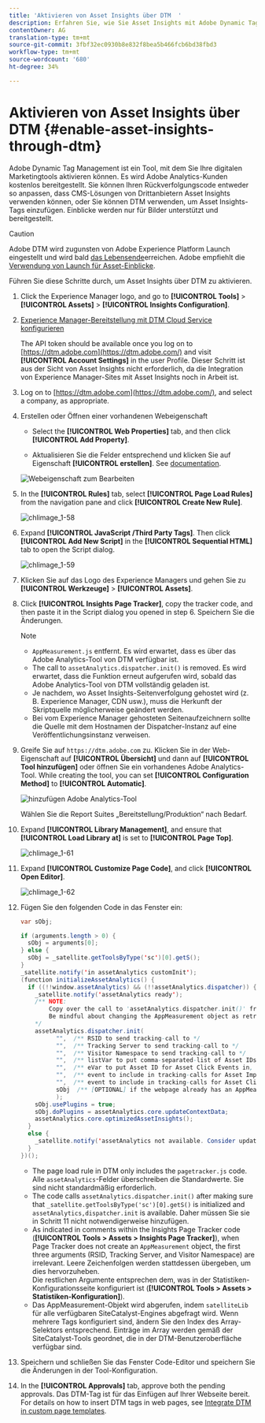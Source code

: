 ```yaml
---
title: 'Aktivieren von Asset Insights über DTM  '
description: Erfahren Sie, wie Sie Asset Insights mit Adobe Dynamic Tag Management (DTM) aktivieren können.
contentOwner: AG
translation-type: tm+mt
source-git-commit: 3fbf32ec0930b8e832f8bea5b466fcb6bd38fbd3
workflow-type: tm+mt
source-wordcount: '680'
ht-degree: 34%

---
```



# Aktivieren von Asset Insights über DTM   {#enable-asset-insights-through-dtm}

Adobe Dynamic Tag Management ist ein Tool, mit dem Sie Ihre digitalen Marketingtools aktivieren können. Es wird Adobe Analytics-Kunden kostenlos bereitgestellt. Sie können Ihren Rückverfolgungscode entweder so anpassen, dass CMS-Lösungen von Drittanbietern Asset Insights verwenden können, oder Sie können DTM verwenden, um Asset Insights-Tags einzufügen. Einblicke werden nur für Bilder unterstützt und bereitgestellt.

>[!CAUTION]
>
>Adobe DTM wird zugunsten von Adobe Experience Platform Launch eingestellt und wird bald [das Lebensende](https://medium.com/launch-by-adobe/dtm-plans-for-a-sunset-3c6aab003a6f)erreichen. Adobe empfiehlt die [Verwendung von Launch für Asset-Einblicke](https://docs.adobe.com/content/help/en/experience-manager-learn/assets/advanced/asset-insights-launch-tutorial.html).

Führen Sie diese Schritte durch, um Asset Insights über DTM zu aktivieren.

1. Click the Experience Manager logo, and go to **[!UICONTROL Tools]** > **[!UICONTROL Assets]** > **[!UICONTROL Insights Configuration]**.
1. [Experience Manager-Bereitstellung mit DTM Cloud Service konfigurieren](/help/sites-administering/dtm.md)

   The API token should be available once you log on to [https://dtm.adobe.com](https://dtm.adobe.com/) and visit **[!UICONTROL Account Settings]** in the user Profile. Dieser Schritt ist aus der Sicht von Asset Insights nicht erforderlich, da die Integration von Experience Manager-Sites mit Asset Insights noch in Arbeit ist.

1. Log on to [https://dtm.adobe.com](https://dtm.adobe.com/), and select a company, as appropriate.
1. Erstellen oder Öffnen einer vorhandenen Webeigenschaft

   * Select the **[!UICONTROL Web Properties]** tab, and then click **[!UICONTROL Add Property]**.

   * Aktualisieren Sie die Felder entsprechend und klicken Sie auf Eigenschaft **[!UICONTROL erstellen]**. See [documentation](https://docs.adobe.com/content/help/en/experience-manager-learn/getting-started-wknd-tutorial-develop/overview.html).

   ![Webeigenschaft zum Bearbeiten](assets/Create-edit-web-property.png)

1. In the **[!UICONTROL Rules]** tab, select **[!UICONTROL Page Load Rules]** from the navigation pane and click **[!UICONTROL Create New Rule]**.

   ![chlimage_1-58](assets/chlimage_1-194.png)

1. Expand **[!UICONTROL JavaScript /Third Party Tags]**. Then click **[!UICONTROL Add New Script]** in the **[!UICONTROL Sequential HTML]** tab to open the Script dialog.

   ![chlimage_1-59](assets/chlimage_1-195.png)

1. Klicken Sie auf das Logo des Experience Managers und gehen Sie zu **[!UICONTROL Werkzeuge]** > **[!UICONTROL Assets]**.
1. Click **[!UICONTROL Insights Page Tracker]**, copy the tracker code, and then paste it in the Script dialog you opened in step 6. Speichern Sie die Änderungen.

   >[!NOTE]
   >
   >* `AppMeasurement.js` entfernt. Es wird erwartet, dass es über das Adobe Analytics-Tool von DTM verfügbar ist.
   >* The call to `assetAnalytics.dispatcher.init()` is removed. Es wird erwartet, dass die Funktion erneut aufgerufen wird, sobald das Adobe Analytics-Tool von DTM vollständig geladen ist.
   >* Je nachdem, wo Asset Insights-Seitenverfolgung gehostet wird (z. B. Experience Manager, CDN usw.), muss die Herkunft der Skriptquelle möglicherweise geändert werden.
   >* Bei vom Experience Manager gehosteten Seitenaufzeichnern sollte die Quelle mit dem Hostnamen der Dispatcher-Instanz auf eine Veröffentlichungsinstanz verweisen.


1. Greife Sie auf `https://dtm.adobe.com` zu. Klicken Sie in der Web-Eigenschaft auf **[!UICONTROL Übersicht]** und dann auf **[!UICONTROL Tool hinzufügen]** oder öffnen Sie ein vorhandenes Adobe Analytics-Tool. While creating the tool, you can set **[!UICONTROL Configuration Method]** to **[!UICONTROL Automatic]**.

   ![hinzufügen Adobe Analytics-Tool](assets/Add-Adobe-Analytics-Tool.png)

   Wählen Sie die Report Suites „Bereitstellung/Produktion“ nach Bedarf.

1. Expand **[!UICONTROL Library Management]**, and ensure that **[!UICONTROL Load Library at]** is set to **[!UICONTROL Page Top]**.

   ![chlimage_1-61](assets/chlimage_1-197.png)

1. Expand **[!UICONTROL Customize Page Code]**, and click **[!UICONTROL Open Editor]**.

   ![chlimage_1-62](assets/chlimage_1-198.png)

1. Fügen Sie den folgenden Code in das Fenster ein:

   ```Java
   var sObj;
   
   if (arguments.length > 0) {
     sObj = arguments[0];
   } else {
     sObj = _satellite.getToolsByType('sc')[0].getS();
   }
   _satellite.notify('in assetAnalytics customInit');
   (function initializeAssetAnalytics() {
     if ((!!window.assetAnalytics) && (!!assetAnalytics.dispatcher)) {
       _satellite.notify('assetAnalytics ready');
       /** NOTE:
           Copy over the call to 'assetAnalytics.dispatcher.init()' from Assets Pagetracker
           Be mindful about changing the AppMeasurement object as retrieved above.
       */
       assetAnalytics.dispatcher.init(
             "",  /** RSID to send tracking-call to */
             "",  /** Tracking Server to send tracking-call to */
             "",  /** Visitor Namespace to send tracking-call to */
             "",  /** listVar to put comma-separated-list of Asset IDs for Asset Impression Events in tracking-call, e.g. 'listVar1' */
             "",  /** eVar to put Asset ID for Asset Click Events in, e.g. 'eVar3' */
             "",  /** event to include in tracking-calls for Asset Impression Events, e.g. 'event8' */
             "",  /** event to include in tracking-calls for Asset Click Events, e.g. 'event7' */
             sObj  /** [OPTIONAL] if the webpage already has an AppMeasurement object, include the object here. If unspecified, Pagetracker Core shall create its own AppMeasurement object */
             );
       sObj.usePlugins = true;
       sObj.doPlugins = assetAnalytics.core.updateContextData;
       assetAnalytics.core.optimizedAssetInsights();
     }
     else {
       _satellite.notify('assetAnalytics not available. Consider updating the Custom Page Code', 4);
     }
   })();
   ```

   * The page load rule in DTM only includes the `pagetracker.js` code. Alle `assetAnalytics`-Felder überschreiben die Standardwerte. Sie sind nicht standardmäßig erforderlich.
   * The code calls `assetAnalytics.dispatcher.init()` after making sure that `_satellite.getToolsByType('sc')[0].getS()` is initialized and `assetAnalytics,dispatcher.init` is available. Daher müssen Sie sie in Schritt 11 nicht notwendigerweise hinzufügen.
   * As indicated in comments within the Insights Page Tracker code (**[!UICONTROL Tools > Assets > Insights Page Tracker]**), when Page Tracker does not create an `AppMeasurement` object, the first three arguments (RSID, Tracking Server, and Visitor Namespace) are irrelevant. Leere Zeichenfolgen werden stattdessen übergeben, um dies hervorzuheben.\
      Die restlichen Argumente entsprechen dem, was in der Statistiken-Konfigurationsseite konfiguriert ist (**[!UICONTROL Tools > Assets > Statistiken-Konfiguration]**).
   * Das AppMeasurement-Objekt wird abgerufen, indem `satelliteLib` für alle verfügbaren SiteCatalyst-Engines abgefragt wird. Wenn mehrere Tags konfiguriert sind, ändern Sie den Index des Array-Selektors entsprechend. Einträge im Array werden gemäß der SiteCatalyst-Tools geordnet, die in der DTM-Benutzeroberfläche verfügbar sind.

1. Speichern und schließen Sie das Fenster Code-Editor und speichern Sie die Änderungen in der Tool-Konfiguration.
1. In the **[!UICONTROL Approvals]** tab, approve both the pending approvals. Das DTM-Tag ist für das Einfügen auf Ihrer Webseite bereit. For details on how to insert DTM tags in web pages, see [Integrate DTM in custom page templates](https://blogs.adobe.com/experiencedelivers/experience-management/integrating-dtm-custom-aem6-page-template/).
